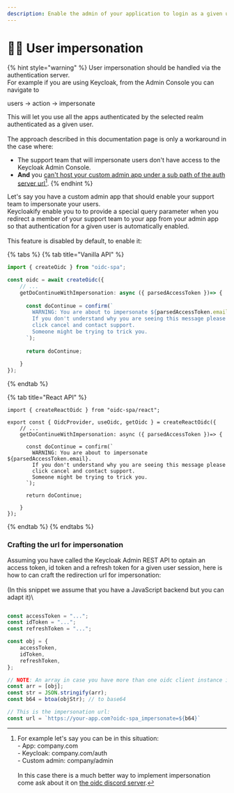 ```yaml
---
description: Enable the admin of your application to login as a given user.
---
```


# 👨‍🔧 User impersonation

{% hint style="warning" %}
User impersonation should be handled via the authentication server.  \
For example if you are using Keycloak, from the Admin Console you can navigate to&#x20;

users -> action -> impersonate

This will let you use all the apps authenticated by the selected realm authenticated as a given user.  \
\
The approach described in this documentation page is only a workaround in the case where:  \
&#x20;

* The support team that will impersonate users don't have access to the Keycloak Admin Console.
* **And** you [can't host your custom admin app under a sub path of the auth server url](#user-content-fn-1)[^1].
{% endhint %}

Let's say you have a custom admin app that should enable your support team to impersonate your users.  \
Keycloakify enable you to to provide a special query parameter when you redirect a member of your support team to your app from your admin app so that authentication for a given user is automatically enabled.  \
\
This feature is disabled by default, to enable it: &#x20;

{% tabs %}
{% tab title="Vanilla API" %}
```typescript
import { createOidc } from "oidc-spa";

const oidc = await createOidc({
    // ...
    getDoContinueWithImpersonation: async ({ parsedAccessToken })=> {
    
      const doContinue = confirm(`
        WARNING: You are about to impersonate ${parsedAccessToken.email}.
        If you don't understand why you are seeing this message please
        click cancel and contact support.  
        Someone might be trying to trick you.  
      `);
      
      return doContinue;
        
    }
});
```
{% endtab %}

{% tab title="React API" %}
```tsx
import { createReactOidc } from "oidc-spa/react";

export const { OidcProvider, useOidc, getOidc } = createReactOidc({
    // ...
    getDoContinueWithImpersonation: async ({ parsedAccessToken })=> {
    
      const doContinue = confirm(`
        WARNING: You are about to impersonate ${parsedAccessToken.email}.
        If you don't understand why you are seeing this message please
        click cancel and contact support.  
        Someone might be trying to trick you.  
      `);
      
      return doContinue;
        
    }
});

```
{% endtab %}
{% endtabs %}

### Crafting the url for impersonation

Assuming you have called the Keycloak Admin REST API to optain an access token, id token and a refresh token for a given user session, here is how to can craft the redirection url for impersonation:  \
\
(In this snippet we assume that  you have a JavaScript backend but you can adapt it)\


```typescript

const accessToken = "...";
const idToken = "...";
const refreshToken = "...";

const obj = {
    accessToken,
    idToken,
    refreshToken,
};

// NOTE: An array in case you have more than one oidc client instance in your app.
const arr = [obj];
const str = JSON.stringify(arr);
const b64 = btoa(objStr); // to base64

// This is the impersonation url:
const url = `https://your-app.com?oidc-spa_impersonate=${b64}`
```





[^1]: For example let's say you can be in this situation:\
    \- App: company.com\
    \- Keycloak: company.com/auth\
    \- Custom admin: company/admin\
    \
    In this case there is a much better way to implement impersonation come ask about it on [the oidc discord server](https://discord.gg/mJdYJSdcm4).
